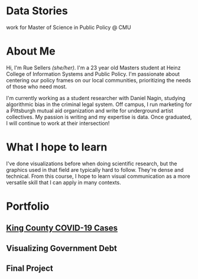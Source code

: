 # Data Stories
work for Master of Science in Public Policy @ CMU

# About Me
Hi, I'm Rue Sellers _(she/her)_. I'm a 23 year old Masters student at  Heinz College of Information Systems and Public Policy. I'm passionate about centering our policy frames on our local communities, prioritizing the needs of those who need most. 

I'm currently working as a student researcher with Daniel Nagin, studying algorithmic bias in the criminal legal system. Off campus, I run marketing for a Pittsburgh mutual aid organization and write for underground artist collectives. My passion is writing and my expertise is data. Once graduated, I will continue to work at their intersection!

# What I hope to learn
I've done visualizations before when doing scientific research, but the graphics used in that field are typically hard to follow. They're dense and technical. From this course, I hope to learn visual communication as a more versatile skill that I can apply in many contexts.

# Portfolio
## [King County COVID-19 Cases](https://ruesellers.github.io/datastories/kingcountydemo.html)
## Visualizing Government Debt
## Final Project
